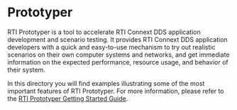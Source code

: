 # Prototyper

RTI Prototyper is a tool to accelerate RTI Connext DDS application development
and scenario testing. It provides RTI Connext DDS application developers with a
quick and easy-to-use mechanism to try out realistic scenarios on their own
computer systems and networks, and get immediate information on the expected
performance, resource usage, and behavior of their system.

In this directory you will find examples illustrating some of the most
important features of RTI Prototyper. For more information, please refer to the
[RTI Prototyper Getting Started
Guide](https://community.rti.com/static/documentation/connext-dds/6.1.1/doc/manuals/connext_dds_professional/tools/prototyper/).
